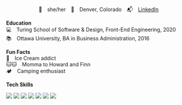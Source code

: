 <p align="center">
🥳&emsp;she/her&emsp;📍&emsp;Denver, Colorado&emsp;📬&emsp;<a href="https://www.linkedin.com/in/erin-untermeyer"/>LinkedIn</a> <br/>

**Education** <br/>
💻&emsp;Turing School of Software & Design, Front-End Engineering, 2020 <br/>
📚&emsp;Ottawa University, BA in Business Administration, 2016 <br/>

**Fun Facts** <br/>
🍦&emsp;Ice Cream addict <br/>
🐱🐱&emsp;Momma to Howard and Finn <br/>
🏕&emsp;Camping enthusiast <br/>

**Tech Skills**
<p align="left">
	<img src="https://img.shields.io/badge/javascript%20-%23323330.svg?&style=for-the-badge&logo=javascript&logoColor=%23F7DF1E"/>
	<img src="https://img.shields.io/badge/typescript%20-%23007ACC.svg?&style=for-the-badge&logo=typescript&logoColor=white"/>
	<img src="https://img.shields.io/badge/react%20-%2320232a.svg?&style=for-the-badge&logo=react&logoColor=%2361DAFB"/>
	<img src="https://img.shields.io/badge/redux%20-%23593d88.svg?&style=for-the-badge&logo=redux&logoColor=white"/>
	<img src="https://img.shields.io/badge/html5%20-%23E34F26.svg?&style=for-the-badge&logo=html5&logoColor=white"/>
	<img src="https://img.shields.io/badge/SASS%20-hotpink.svg?&style=for-the-badge&logo=SASS&logoColor=white"/>
	<img src="https://img.shields.io/badge/webpack%20-%238DD6F9.svg?&style=for-the-badge&logo=webpack&logoColor=black"/>
</p>
